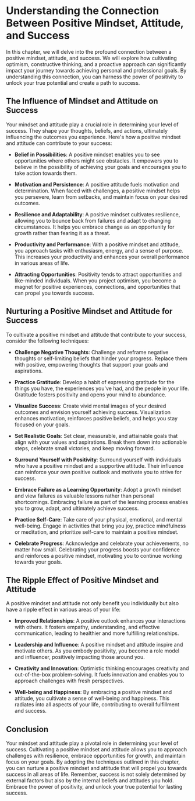 # Understanding the Connection Between Positive Mindset, Attitude, and Success

In this chapter, we will delve into the profound connection between a positive mindset, attitude, and success. We will explore how cultivating optimism, constructive thinking, and a proactive approach can significantly impact your journey towards achieving personal and professional goals. By understanding this connection, you can harness the power of positivity to unlock your true potential and create a path to success.

## The Influence of Mindset and Attitude on Success

Your mindset and attitude play a crucial role in determining your level of success. They shape your thoughts, beliefs, and actions, ultimately influencing the outcomes you experience. Here's how a positive mindset and attitude can contribute to your success:

- **Belief in Possibilities**: A positive mindset enables you to see opportunities where others might see obstacles. It empowers you to believe in the possibility of achieving your goals and encourages you to take action towards them.
    
- **Motivation and Persistence**: A positive attitude fuels motivation and determination. When faced with challenges, a positive mindset helps you persevere, learn from setbacks, and maintain focus on your desired outcomes.
    
- **Resilience and Adaptability**: A positive mindset cultivates resilience, allowing you to bounce back from failures and adapt to changing circumstances. It helps you embrace change as an opportunity for growth rather than fearing it as a threat.
    
- **Productivity and Performance**: With a positive mindset and attitude, you approach tasks with enthusiasm, energy, and a sense of purpose. This increases your productivity and enhances your overall performance in various areas of life.
    
- **Attracting Opportunities**: Positivity tends to attract opportunities and like-minded individuals. When you project optimism, you become a magnet for positive experiences, connections, and opportunities that can propel you towards success.
    

## Nurturing a Positive Mindset and Attitude for Success

To cultivate a positive mindset and attitude that contribute to your success, consider the following techniques:

- **Challenge Negative Thoughts**: Challenge and reframe negative thoughts or self-limiting beliefs that hinder your progress. Replace them with positive, empowering thoughts that support your goals and aspirations.
    
- **Practice Gratitude**: Develop a habit of expressing gratitude for the things you have, the experiences you've had, and the people in your life. Gratitude fosters positivity and opens your mind to abundance.
    
- **Visualize Success**: Create vivid mental images of your desired outcomes and envision yourself achieving success. Visualization enhances motivation, reinforces positive beliefs, and helps you stay focused on your goals.
    
- **Set Realistic Goals**: Set clear, measurable, and attainable goals that align with your values and aspirations. Break them down into actionable steps, celebrate small victories, and keep moving forward.
    
- **Surround Yourself with Positivity**: Surround yourself with individuals who have a positive mindset and a supportive attitude. Their influence can reinforce your own positive outlook and motivate you to strive for success.
    
- **Embrace Failure as a Learning Opportunity**: Adopt a growth mindset and view failures as valuable lessons rather than personal shortcomings. Embracing failure as part of the learning process enables you to grow, adapt, and ultimately achieve success.
    
- **Practice Self-Care**: Take care of your physical, emotional, and mental well-being. Engage in activities that bring you joy, practice mindfulness or meditation, and prioritize self-care to maintain a positive mindset.
    
- **Celebrate Progress**: Acknowledge and celebrate your achievements, no matter how small. Celebrating your progress boosts your confidence and reinforces a positive mindset, motivating you to continue working towards your goals.
    

## The Ripple Effect of Positive Mindset and Attitude

A positive mindset and attitude not only benefit you individually but also have a ripple effect in various areas of your life:

- **Improved Relationships**: A positive outlook enhances your interactions with others. It fosters empathy, understanding, and effective communication, leading to healthier and more fulfilling relationships.
    
- **Leadership and Influence**: A positive mindset and attitude inspire and motivate others. As you embody positivity, you become a role model and influencer, positively impacting those around you.
    
- **Creativity and Innovation**: Optimistic thinking encourages creativity and out-of-the-box problem-solving. It fuels innovation and enables you to approach challenges with fresh perspectives.
    
- **Well-being and Happiness**: By embracing a positive mindset and attitude, you cultivate a sense of well-being and happiness. This radiates into all aspects of your life, contributing to overall fulfillment and success.
    

## Conclusion

Your mindset and attitude play a pivotal role in determining your level of success. Cultivating a positive mindset and attitude allows you to approach challenges with resilience, embrace opportunities for growth, and maintain focus on your goals. By adopting the techniques outlined in this chapter, you can nurture a positive mindset and attitude that will propel you towards success in all areas of life. Remember, success is not solely determined by external factors but also by the internal beliefs and attitudes you hold. Embrace the power of positivity, and unlock your true potential for lasting success.
